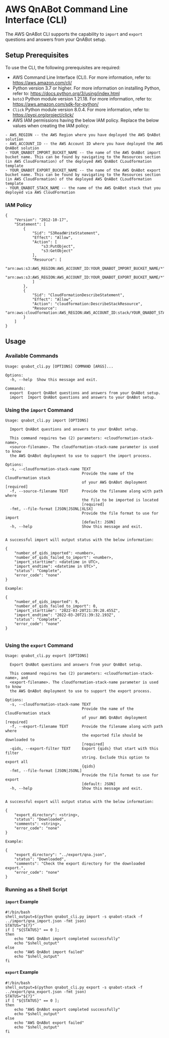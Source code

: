 # AWS QnABot Command Line Interface (CLI)

The AWS QnABot CLI supports the capability to `import` and `export` questions and answers from your QnABot setup. 


## Setup Prerequisites
To use the CLI, the following prerequisites are required:
- AWS Command Line Interface (CLI). For more information, refer to: https://aws.amazon.com/cli/
- Python version 3.7 or higher. For more information on installing Python, refer to: https://docs.python.org/3/using/index.html
- `boto3` Python module version 1.21.18. For more information, refer to: https://aws.amazon.com/sdk-for-python/
- `Click` Python module version 8.0.4. For more information, refer to: https://pypi.org/project/click/
- AWS IAM permissions having the below IAM policy. Replace the below values when creating the IAM policy:
````
- AWS_REGION -- the AWS Region where you have deployed the AWS QnABot solution
- AWS_ACCOUNT_ID -- the AWS Account ID where you have deployed the AWS QnABot solution
- YOUR_QNABOT_IMPORT_BUCKET_NAME -- the name of the AWS QnABot import bucket name. This can be found by navigating to the Resources section (in AWS CloudFormation) of the deployed AWS QnABot CLoudformation template
- YOUR_QNABOT_EXPORT_BUCKET_NAME -- the name of the AWS QnABot export bucket name. This can be found by navigating to the Resources section (in AWS CloudFormation) of the deployed AWS QnABot CLoudformation template
- YOUR_QNABOT_STACK_NAME -- the name of the AWS QnABot stack that you deployed via AWS CloudFormation
````

### IAM Policy
````
{
    "Version": "2012-10-17",
    "Statement": [
        {
            "Sid": "S3ReadWriteStatement",
            "Effect": "Allow",
            "Action": [
                "s3:PutObject",
                "s3:GetObject"
            ],
            "Resource": [
                "arn:aws:s3:AWS_REGION:AWS_ACCOUNT_ID:YOUR_QNABOT_IMPORT_BUCKET_NAME/*",
                "arn:aws:s3:AWS_REGION:AWS_ACCOUNT_ID:YOUR_QNABOT_EXPORT_BUCKET_NAME/*",
            ]
        },
        {
            "Sid": "CloudFormationDescribeStatement",
            "Effect": "Allow",
            "Action": "cloudformation:DescribeStackResource",
            "Resource": "arn:aws:cloudformation:AWS_REGION:AWS_ACCOUNT_ID:stack/YOUR_QNABOT_STACK_NAME/*"
        }
    ]
}
````


## Usage

### Available Commands
````
Usage: qnabot_cli.py [OPTIONS] COMMAND [ARGS]...

Options:
  -h, --help  Show this message and exit.

Commands:
  export  Export QnABot questions and answers from your QnABot setup.
  import  Import QnABot questions and answers to your QnABot setup.
````


### Using the `import` Command
````
Usage: qnabot_cli.py import [OPTIONS]

  Import QnABot questions and answers to your QnABot setup.

  This command requires two (2) parameters: <cloudformation-stack-name>,
  <source-filename>. The cloudformation-stack-name parameter is used to know
  the AWS QnABot deployment to use to support the import process.

Options:
  -s, --cloudformation-stack-name TEXT
                                  Provide the name of the CloudFormation stack
                                  of your AWS QnABot deployment  [required]
  -f, --source-filename TEXT      Provide the filename along with path where
                                  the file to be imported is located
                                  [required]
  -fmt, --file-format [JSON|JSONL|XLSX]
                                  Provide the file format to use for import
                                  [default: JSON]
  -h, --help                      Show this message and exit.


A successful import will output status with the below information:

{
    "number_of_qids_imported": <number>,
    "number_of_qids_failed_to_import": <number>,
    "import_starttime": <datetime in UTC>,
    "import_endtime": <datetime in UTC>",
    "status": "Complete",
    "error_code": "none"
}

Example:

{
    "number_of_qids_imported": 9,
    "number_of_qids_failed_to_import": 0,
    "import_starttime": "2022-03-20T21:39:28.455Z",
    "import_endtime": "2022-03-20T21:39:32.193Z",
    "status": "Complete",
    "error_code": "none"
}


````


### Using the `export` Command
````
Usage: qnabot_cli.py export [OPTIONS]

  Export QnABot questions and answers from your QnABot setup.

  This command requires two (2) parameters: <cloudformation-stack-name>, and
  <export-filename>. The cloudformation-stack-name parameter is used to know
  the AWS QnABot deployment to use to support the export process.

Options:
  -s, --cloudformation-stack-name TEXT
                                  Provide the name of the CloudFormation stack
                                  of your AWS QnABot deployment  [required]
  -f, --export-filename TEXT      Provide the filename along with path where
                                  the exported file should be downloaded to
                                  [required]
  -qids, --export-filter TEXT     Export {qids} that start with this filter
                                  string. Exclude this option to export all
                                  {qids}
  -fmt, --file-format [JSON|JSONL]
                                  Provide the file format to use for export
                                  [default: JSON]
  -h, --help                      Show this message and exit.


A successful export will output status with the below information:

{
    "export_directory": <string>,
    "status": "Downloaded",
    "comments": <string>,
    "error_code": "none"
}

Example: 

{
    "export_directory": "../export/qna.json",
    "status": "Downloaded",
    "comments": "Check the export directory for the downloaded export.",
    "error_code": "none"
}
````

### Running as a Shell Script

#### `import` Example
````
#!/bin/bash
shell_output=$(python qnabot_cli.py import -s qnabot-stack -f ../import/qna_import.json -fmt json) 
STATUS="${?}"
if [ "${STATUS}" == 0 ];
then
    echo "AWS QnABot import completed successfully"
    echo "$shell_output"
else
    echo "AWS QnABot import failed"
    echo "$shell_output"
fi
````

#### `export` Example
````
#!/bin/bash
shell_output=$(python qnabot_cli.py export -s qnabot-stack -f ../export/qna_export.json -fmt json) 
STATUS="${?}"
if [ "${STATUS}" == 0 ];
then
    echo "AWS QnABot export completed successfully"
    echo "$shell_output"
else
    echo "AWS QnABot export failed"
    echo "$shell_output"
fi

````


